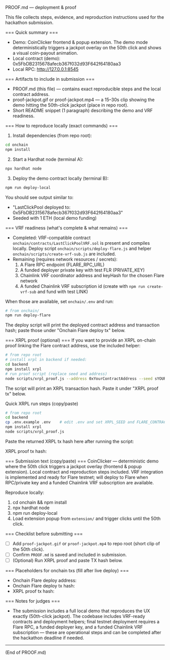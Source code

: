 PROOF.md — deployment & proof

This file collects steps, evidence, and reproduction instructions used for the hackathon submission.

=== Quick summary ===
- Demo: CoinClicker frontend & popup extension. The demo mode deterministically triggers a jackpot overlay on the 50th click and shows a visual coin-payout animation.
- Local contract (demo): 0x5FbDB2315678afecb367f032d93F642f64180aa3
- Local RPC: http://127.0.0.1:8545

=== Artifacts to include in submission ===
- PROOF.md (this file) — contains exact reproducible steps and the local contract address.
- proof-jackpot.gif or proof-jackpot.mp4 — a 15–30s clip showing the demo hitting the 50th-click jackpot (place in repo root).
- Short README snippet (1 paragraph) describing the demo and VRF readiness.

=== How to reproduce locally (exact commands) ===
1) Install dependencies (from repo root):

```bash
cd onchain
npm install
```

2) Start a Hardhat node (terminal A):

```bash
npx hardhat node
```

3) Deploy the demo contract locally (terminal B):

```bash
npm run deploy-local
```

You should see output similar to:
- "LastClickPool deployed to: 0x5FbDB2315678afecb367f032d93F642f64180aa3"
- Seeded with 1 ETH (local demo funding)


=== VRF readiness (what's complete & what remains) ===
- Completed: VRF-compatible contract `onchain/contracts/LastClickPoolVRF.sol` is present and compiles locally. Deploy script `onchain/scripts/deploy-flare.js` and helper `onchain/scripts/create-vrf-sub.js` are included.
- Remaining (requires network resources / secrets):
  1. A Flare RPC endpoint (FLARE_RPC_URL)
  2. A funded deployer private key with test FLR (PRIVATE_KEY)
  3. Chainlink VRF coordinator address and keyHash for the chosen Flare network
  4. A funded Chainlink VRF subscription id (create with `npm run create-vrf-sub` and fund with test LINK)

When those are available, set `onchain/.env` and run:

```bash
# from onchain/
npm run deploy-flare
```

The deploy script will print the deployed contract address and transaction hash; paste those under "Onchain Flare deploy tx" below.

=== XRPL proof (optional) ===
If you want to provide an XRPL on-chain proof linking the Flare contract address, use the included helper:

```bash
# from repo root
# install xrpl in backend if needed:
cd backend
npm install xrpl
# run proof script (replace seed and address)
node scripts/xrpl_proof.js --address 0xYourContractAddress --seed sYOUR_XRPL_TESTNET_SEED
```

The script will print an XRPL transaction hash. Paste it under "XRPL proof tx" below.

Quick XRPL run steps (copy/paste)
```bash
# from repo root
cd backend
cp .env.example .env    # edit .env and set XRPL_SEED and FLARE_CONTRACT_ADDR
npm install xrpl
node scripts/xrpl_proof.js
```

Paste the returned XRPL tx hash here after running the script:

XRPL proof tx hash: <paste XRPL tx hash here>

=== Submission text (copy/paste) ===
CoinClicker — deterministic demo where the 50th click triggers a jackpot overlay (frontend & popup extension). Local contract and reproduction steps included. VRF integration is implemented and ready for Flare testnet; will deploy to Flare when RPC/private key and a funded Chainlink VRF subscription are available.

Reproduce locally:
1) cd onchain && npm install
2) npx hardhat node
3) npm run deploy-local
4) Load extension popup from `extension/` and trigger clicks until the 50th click.

=== Checklist before submitting ===
- [ ] Add `proof-jackpot.gif` or `proof-jackpot.mp4` to repo root (short clip of the 50th click).
- [ ] Confirm `PROOF.md` is saved and included in submission.
- [ ] (Optional) Run XRPL proof and paste TX hash below.

=== Placeholders for onchain txs (fill after live deploy) ===
- Onchain Flare deploy address: <paste address here>
- Onchain Flare deploy tx hash: <paste tx hash here>
- XRPL proof tx hash: <paste XRPL tx hash here>

=== Notes for judges ===
- The submission includes a full local demo that reproduces the UX exactly (50th-click jackpot). The codebase includes VRF-ready contracts and deployment helpers; final testnet deployment requires a Flare RPC, a funded deployer key, and a funded Chainlink VRF subscription — these are operational steps and can be completed after the hackathon deadline if needed.

---

(End of PROOF.md)
